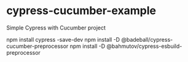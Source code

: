 # cypress-cucumber-example
Simple Cypress with Cucumber project

npm install cypress -save-dev
npm install -D @badeball/cypress-cucumber-preprocessor
npm install -D @bahmutov/cypress-esbuild-preprocessor